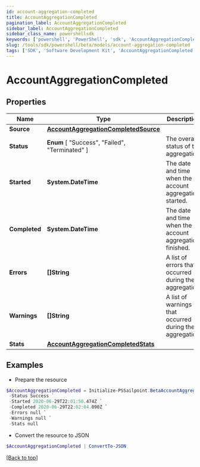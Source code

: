 ```yaml
---
id: account-aggregation-completed
title: AccountAggregationCompleted
pagination_label: AccountAggregationCompleted
sidebar_label: AccountAggregationCompleted
sidebar_class_name: powershellsdk
keywords: ['powershell', 'PowerShell', 'sdk', 'AccountAggregationCompleted'] 
slug: /tools/sdk/powershell/beta/models/account-aggregation-completed
tags: ['SDK', 'Software Development Kit', 'AccountAggregationCompleted']
---
```



# AccountAggregationCompleted

## Properties

Name | Type | Description | Notes
------------ | ------------- | ------------- | -------------
**Source** |  [**AccountAggregationCompletedSource**](account-aggregation-completed-source) |  | [required]
**Status** |   **Enum** [  "Success",    "Failed",    "Terminated" ] | The overall status of the aggregation. | [required]
**Started** |  **System.DateTime** | The date and time when the account aggregation started. | [required]
**Completed** |  **System.DateTime** | The date and time when the account aggregation finished. | [required]
**Errors** |  **[]String** | A list of errors that occurred during the aggregation. | [required]
**Warnings** |  **[]String** | A list of warnings that occurred during the aggregation. | [required]
**Stats** |  [**AccountAggregationCompletedStats**](account-aggregation-completed-stats) |  | [required]

## Examples

- Prepare the resource
```powershell
$AccountAggregationCompleted = Initialize-PSSailpoint.BetaAccountAggregationCompleted  -Source null `
 -Status Success `
 -Started 2020-06-29T22:01:50.474Z `
 -Completed 2020-06-29T22:02:04.090Z `
 -Errors null `
 -Warnings null `
 -Stats null
```

- Convert the resource to JSON
```powershell
$AccountAggregationCompleted | ConvertTo-JSON
```


[[Back to top]](#) 

